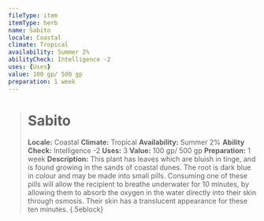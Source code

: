 ```yaml
---
fileType: item
itemType: herb
name: Sabito
locale: Coastal
climate: Tropical
availability: Summer 2%
abilityCheck: Intelligence -2
uses: {Uses}
value: 100 gp/ 500 gp
preparation: 1 week
---
```

>#  Sabito
>
> **Locale:** Coastal
> **Climate:** Tropical
> **Availability:** Summer 2%
> **Ability Check:** Intelligence -2
> **Uses:** 3
> **Value:** 100 gp/ 500 gp
> **Preparation:** 1 week
> **Description:** This plant has leaves which are bluish in tinge, and is found growing in the sands of coastal dunes. The root is dark blue in colour and may be made into small pills. Consuming one of these pills will allow the recipient to breathe underwater for 10 minutes, by allowing them to absorb the oxygen in the water directly into their skin through osmosis. Their skin has a translucent appearance for these ten minutes.
{.5eblock}

